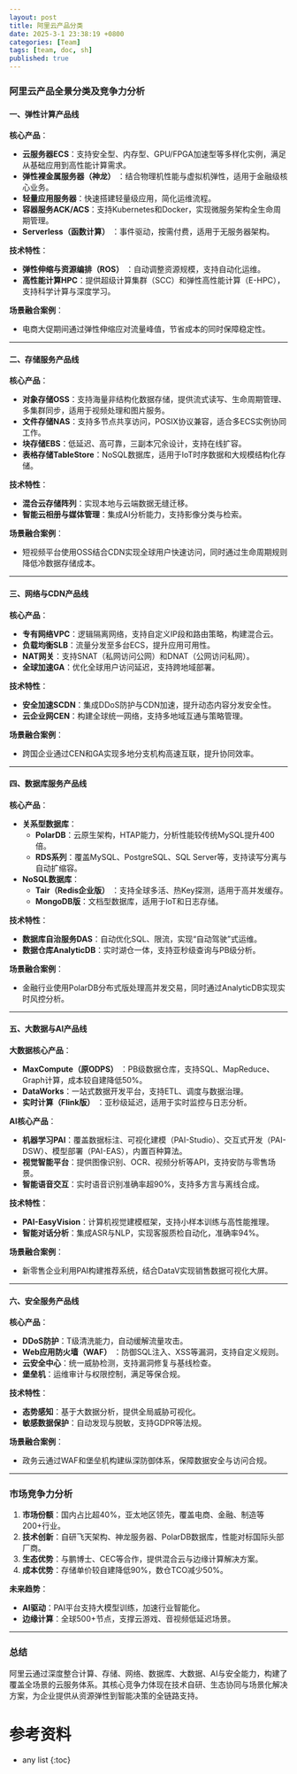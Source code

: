 ```yaml
---
layout: post
title: 阿里云产品分类
date: 2025-3-1 23:38:19 +0800
categories: [Team]
tags: [team, doc, sh]
published: true
---
```





### 阿里云产品全景分类及竞争力分析

#### 一、弹性计算产品线
**核心产品**：  
- **云服务器ECS**：支持安全型、内存型、GPU/FPGA加速型等多样化实例，满足从基础应用到高性能计算需求。  
- **弹性裸金属服务器（神龙）** ：结合物理机性能与虚拟机弹性，适用于金融级核心业务。  
- **轻量应用服务器**：快速搭建轻量级应用，简化运维流程。  
- **容器服务ACK/ACS**：支持Kubernetes和Docker，实现微服务架构全生命周期管理。  
- **Serverless（函数计算）** ：事件驱动，按需付费，适用于无服务器架构。  

**技术特性**：  
- **弹性伸缩与资源编排（ROS）** ：自动调整资源规模，支持自动化运维。  
- **高性能计算HPC**：提供超级计算集群（SCC）和弹性高性能计算（E-HPC），支持科学计算与深度学习。  

**场景融合案例**：  
- 电商大促期间通过弹性伸缩应对流量峰值，节省成本的同时保障稳定性。  

---

#### 二、存储服务产品线
**核心产品**：  
- **对象存储OSS**：支持海量非结构化数据存储，提供流式读写、生命周期管理、多集群同步，适用于视频处理和图片服务。  
- **文件存储NAS**：支持多节点共享访问，POSIX协议兼容，适合多ECS实例协同工作。  
- **块存储EBS**：低延迟、高可靠，三副本冗余设计，支持在线扩容。  
- **表格存储TableStore**：NoSQL数据库，适用于IoT时序数据和大规模结构化存储。  

**技术特性**：  
- **混合云存储阵列**：实现本地与云端数据无缝迁移。  
- **智能云相册与媒体管理**：集成AI分析能力，支持影像分类与检索。  

**场景融合案例**：  
- 短视频平台使用OSS结合CDN实现全球用户快速访问，同时通过生命周期规则降低冷数据存储成本。  

---

#### 三、网络与CDN产品线
**核心产品**：  
- **专有网络VPC**：逻辑隔离网络，支持自定义IP段和路由策略，构建混合云。  
- **负载均衡SLB**：流量分发至多台ECS，提升应用可用性。  
- **NAT网关**：支持SNAT（私网访问公网）和DNAT（公网访问私网）。  
- **全球加速GA**：优化全球用户访问延迟，支持跨地域部署。  

**技术特性**：  
- **安全加速SCDN**：集成DDoS防护与CDN加速，提升动态内容分发安全性。  
- **云企业网CEN**：构建全球统一网络，支持多地域互通与策略管理。  

**场景融合案例**：  
- 跨国企业通过CEN和GA实现多地分支机构高速互联，提升协同效率。  

---

#### 四、数据库服务产品线
**核心产品**：  
- **关系型数据库**：  
  - **PolarDB**：云原生架构，HTAP能力，分析性能较传统MySQL提升400倍。  
  - **RDS系列**：覆盖MySQL、PostgreSQL、SQL Server等，支持读写分离与自动扩缩容。  
- **NoSQL数据库**：  
  - **Tair（Redis企业版）** ：支持全球多活、热Key探测，适用于高并发缓存。  
  - **MongoDB版**：文档型数据库，适用于IoT和日志存储。  

**技术特性**：  
- **数据库自治服务DAS**：自动优化SQL、限流，实现“自动驾驶”式运维。  
- **数据仓库AnalyticDB**：实时湖仓一体，支持亚秒级查询与PB级分析。  

**场景融合案例**：  
- 金融行业使用PolarDB分布式版处理高并发交易，同时通过AnalyticDB实现实时风控分析。  

---

#### 五、大数据与AI产品线
**大数据核心产品**：  
- **MaxCompute（原ODPS）** ：PB级数据仓库，支持SQL、MapReduce、Graph计算，成本较自建降低50%。  
- **DataWorks**：一站式数据开发平台，支持ETL、调度与数据治理。  
- **实时计算（Flink版）** ：亚秒级延迟，适用于实时监控与日志分析。  

**AI核心产品**：  
- **机器学习PAI**：覆盖数据标注、可视化建模（PAI-Studio）、交互式开发（PAI-DSW）、模型部署（PAI-EAS），内置百种算法。  
- **视觉智能平台**：提供图像识别、OCR、视频分析等API，支持安防与零售场景。  
- **智能语音交互**：实时语音识别准确率超90%，支持多方言与离线合成。  

**技术特性**：  
- **PAI-EasyVision**：计算机视觉建模框架，支持小样本训练与高性能推理。  
- **智能对话分析**：集成ASR与NLP，实现客服质检自动化，准确率94%。  

**场景融合案例**：  
- 新零售企业利用PAI构建推荐系统，结合DataV实现销售数据可视化大屏。  

---

#### 六、安全服务产品线
**核心产品**：  
- **DDoS防护**：T级清洗能力，自动缓解流量攻击。  
- **Web应用防火墙（WAF）** ：防御SQL注入、XSS等漏洞，支持自定义规则。  
- **云安全中心**：统一威胁检测，支持漏洞修复与基线检查。  
- **堡垒机**：运维审计与权限控制，满足等保合规。  

**技术特性**：  
- **态势感知**：基于大数据分析，提供全局威胁可视化。  
- **敏感数据保护**：自动发现与脱敏，支持GDPR等法规。  

**场景融合案例**：  
- 政务云通过WAF和堡垒机构建纵深防御体系，保障数据安全与访问合规。  

---

### 市场竞争力分析
1. **市场份额**：国内占比超40%，亚太地区领先，覆盖电商、金融、制造等200+行业。  
2. **技术创新**：自研飞天架构、神龙服务器、PolarDB数据库，性能对标国际头部厂商。  
3. **生态优势**：与鹏博士、CEC等合作，提供混合云与边缘计算解决方案。  
4. **成本优势**：存储单价较自建降低90%，数仓TCO减少50%。  

**未来趋势**：  
- **AI驱动**：PAI平台支持大模型训练，加速行业智能化。  
- **边缘计算**：全球500+节点，支撑云游戏、音视频低延迟场景。  

---

### 总结
阿里云通过深度整合计算、存储、网络、数据库、大数据、AI与安全能力，构建了覆盖全场景的云服务体系。其核心竞争力体现在技术自研、生态协同与场景化解决方案，为企业提供从资源弹性到智能决策的全链路支持。

# 参考资料

* any list
{:toc}
